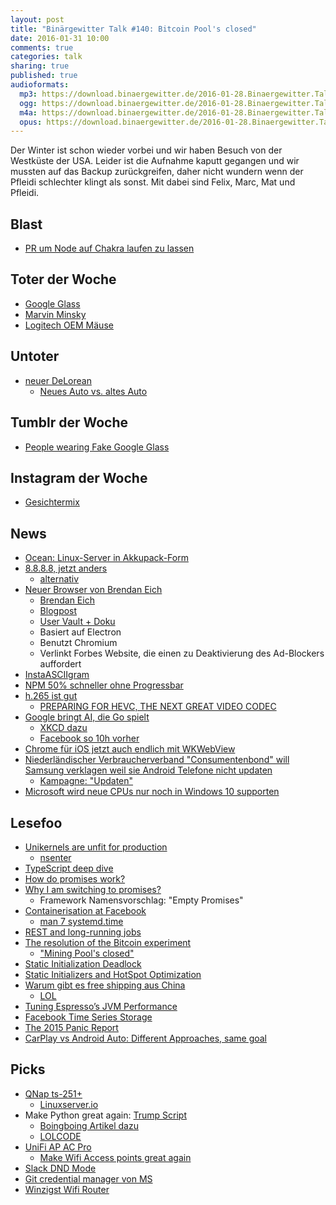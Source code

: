```yaml
---
layout: post
title: "Binärgewitter Talk #140: Bitcoin Pool's closed"
date: 2016-01-31 10:00
comments: true
categories: talk
sharing: true
published: true
audioformats:
  mp3: https://download.binaergewitter.de/2016-01-28.Binaergewitter.Talk.140.mp3
  ogg: https://download.binaergewitter.de/2016-01-28.Binaergewitter.Talk.140.ogg
  m4a: https://download.binaergewitter.de/2016-01-28.Binaergewitter.Talk.140.m4a
  opus: https://download.binaergewitter.de/2016-01-28.Binaergewitter.Talk.140.opus
---
```

Der Winter ist schon wieder vorbei und wir haben Besuch von der Westküste der USA. Leider ist die Aufnahme kaputt gegangen und wir mussten auf das Backup
zurückgreifen, daher nicht wundern wenn der Pfleidi schlechter klingt als sonst. Mit dabei sind Felix, Marc, Mat und Pfleidi.

## Blast

- [PR um Node auf Chakra laufen zu lassen](https://github.com/nodejs/node/pull/4765)

## Toter der Woche

- [Google Glass](http://arstechnica.com/gadgets/2016/01/google-turns-the-lights-out-on-glass-social-media-channels/)
- [Marvin Minsky](http://mobile.nytimes.com/2016/01/26/business/marvin-minsky-pioneer-in-artificial-intelligence-dies-at-88.html)
- [Logitech OEM Mäuse](http://www.anandtech.com/show/9984/logitech-exits-oem-mouse-market)

## Untoter

  - [neuer DeLorean]( http://www.heise.de/newsticker/meldung/Zurueck-in-die-Zukunft-Kultauto-DeLorean-DMC-12-soll-neu-aufgelegt-werden-3086007.html)
      * [Neues Auto vs. altes Auto](https://www.youtube.com/watch?v=fPF4fBGNK0U)

## Tumblr der Woche

- [People wearing Fake Google Glass](http://peoplewearingfakegoogleglass.tumblr.com/)

## Instagram der Woche

- [Gesichtermix](https://www.instagram.com/gesichtermix/)

## News

- [Ocean: Linux-Server in Akkupack-Form](http://www.computerbase.de/2016-01/ocean-ein-kleiner-linux-server-fuer-die-hosentasche/)
- [8.8.8.8, jetzt anders](https://bgpstream.com/event/17605)
    * [alternativ](http://news.softpedia.com/news/Google-s-Public-DNS-Hijacked-for-22-Minutes-432502.shtml)
- [Neuer Browser von Brendan Eich](https://brave.com/)
    * [Brendan Eich](https://en.wikipedia.org/wiki/Brendan_Eich)
    * [Blogpost](https://brave.com/blogpost_1.html )
    * [User Vault + Doku](https://github.com/brave/vault)
    * Basiert auf Electron
    * Benutzt Chromium
    * Verlinkt Forbes Website, die einen zu Deaktivierung des Ad-Blockers auffordert
- [InstaASCIIgram](https://twitter.com/mathias/status/692618062000951296)
- [NPM 50% schneller ohne Progressbar](https://github.com/npm/npm/issues/11283)
- [h.265 ist gut](http://www.bbc.co.uk/rd/blog/2016/01/h-dot-265-slash-hevc-vs-h-dot-264-slash-avc-50-percent-bit-rate-savings-verified)
    * [PREPARING FOR HEVC, THE NEXT GREAT VIDEO CODEC](http://www.digitaltrends.com/computing/h-265-hevc-encoding-explained/)
- [Google bringt AI, die Go spielt](http://googleresearch.blogspot.co.uk/2016/01/alphago-mastering-ancient-game-of-go.html)
    * [XKCD dazu](https://xkcd.com/1002/)
    * [Facebook so 10h vorher](https://twitter.com/ronenv/status/692442712243576837)
- [Chrome für iOS jetzt auch endlich mit WKWebView](http://techcrunch.com/2016/01/27/chrome-for-ios-now-faster-and-crashes-70-less-often/?ncid=rss)
- [Niederländischer Verbraucherverband "Consumentenbond" will Samsung verklagen weil sie Android Telefone nicht updaten](
http://www.computerbase.de/2016-01/update-politik-niederlaendischer-verbraucherverband-will-samsung-verklagen/)
    * [Kampagne: "Updaten"](http://www.consumentenbond.nl/campagnes/updaten/)
- [Microsoft wird neue CPUs nur noch in Windows 10 supporten](http://www.anandtech.com/show/9964/microsoft-to-only-support-new-processors-on-windows-10)

## Lesefoo

- [Unikernels are unfit for production](https://www.joyent.com/blog/unikernels-are-unfit-for-production)
    - [nsenter](https://twitter.com/rb2k/status/692373410429681664)
- [TypeScript deep dive](https://basarat.gitbooks.io/typescript/)
- [How do promises work?](http://robotlolita.me/2015/11/15/how-do-promises-work.html)
- [Why I am switching to promises?](https://spion.github.io/posts/why-i-am-switching-to-promises.html)
    * Framework Namensvorschlag: "Empty Promises"
- [Containerisation at Facebook](http://www.slideshare.net/Docker/aravindnarayanan-facebook140613153626phpapp02-37588997)
  * [man 7 systemd.time](http://www.freedesktop.org/software/systemd/man/systemd.time.html)
- [REST and long-running jobs](http://farazdagi.com/blog/2014/rest-long-running-jobs/)
- [The resolution of the Bitcoin experiment](https://medium.com/@octskyward/the-resolution-of-the-bitcoin-experiment-dabb30201f7)
    * ["Mining Pool's closed"](http://knowyourmeme.com/memes/pools-closed)
- [Static Initialization Deadlock](http://ternarysearch.blogspot.de/2013/07/static-initialization-deadlock.html)
- [Static Initializers and HotSpot Optimization](http://ternarysearch.blogspot.de/2012/12/static-initializers-and-hotspot.html)
- [Warum gibt es free shipping aus China](
https://www.washingtonpost.com/news/storyline/wp/2014/09/12/the-postal-service-is-losing-millions-a-year-to-help-you-buy-cheap-stuff-from-china/)
    * [LOL](http://romain.goyet.com/articles/free_shipping_from_china/)
- [Tuning Espresso’s JVM Performance](https://engineering.linkedin.com/blog/2016/01/tuning_espresso_jvm)
- [Facebook Time Series Storage](http://www.ioremap.net/2015/10/02/facebook-time-series-storage/)
- [The 2015 Panic Report](https://panic.com/blog/the-2015-panic-report/)
- [CarPlay vs Android Auto: Different Approaches, same goal](http://arstechnica.com/gadgets/2016/01/carplay-vs-android-auto-different-approaches-same-goal/)

## Picks

- [QNap ts-251+](https://www.qnap.com/i/useng/product/model.php?II=195)
    * [Linuxserver.io](https://www.linuxserver.io/index.php/docker-list/)
- Make Python great again: [Trump Script](http://samshadwell.github.io/TrumpScript/)
    * [Boingboing Artikel dazu](http://boingboing.net/2016/01/21/trumpscript-a-programming-lan.html)
    * [LOLCODE](https://en.wikipedia.org/wiki/LOLCODE)
- [UniFi AP AC Pro](https://www.ubnt.com/unifi/unifi-ap-ac-pro/)
    * [Make Wifi Access points great again](http://arstechnica.com/gadgets/2015/10/review-ubiquiti-unifi-made-me-realize-how-terrible-consumer-wi-fi-gear-is/)
- [Slack DND Mode](http://slackhq.com/post/135387122640/do-not-disturb)
- [Git credential manager von MS](https://github.com/Microsoft/Git-Credential-Manager-for-Windows)
- [Winzigst Wifi Router](http://hackaday.com/2016/01/27/cheap-wifi-devices-are-hardware-hacker-gold)
